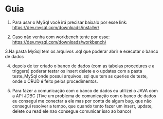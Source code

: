 # Guia

1. Para usar o MySql você irá precisar baixalo por esse link: https://dev.mysql.com/downloads/installer/

2. Caso não venha com workbench tente por esse: https://dev.mysql.com/downloads/workbench/

3.Na pasta MySql tem os arquivos .sql que poderar abrir e executar o banco de dados

4. depois de ter criado o banco de dados (com as tabelas procedures e a triggers) poderar testar os insert
   delete e o updates com a pasta teste_MySql onde possui arquivos .sql que tem as queries de teste, onde 
   o CRUD é feito pelos procedimentos.
   
5. Para fazer a comunicação com o banco de dados eu utilizei o JAVA com a API JDBC (Tive um problema de comunicação com o banco de dados
 eu consegui me conectar a ele mas por conta de algum bug, que não consegui resolver a tempo, que quando tento fazer um insert, update,
 delete ou read ele nao consegue comunicar isso ao banco)
